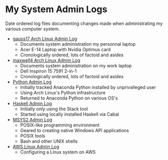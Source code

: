 # My System Admin Logs

Date ordered log files documenting changes made when
administrating my various computer system.

* [gauss17 Arch Linux Admin Log](gauss17ArchLinuxAdmin.log)
  * Documents system administration my personnal laptop
  * Acer E-14 Laptop with Nvidia Optimus card
  * Cronologically ordered, lots of factoid and asides
* [maxwell4 Arch Linux Admin Log](maxwell4ArchLinuxAdmin.log)
  * Documents system administration on my work laptop
  * Dell Inspiron 15 7591 2-in-1
  * Cronologically ordered, lots of factoid and asides
* [Python Admin Log](PythonAdmin.log)
  * Initially tracked Anaconda Python installed by unprivalleged user
  * Using Arch Linux's Python infrastructure
  * Returned to Anaconda Python on various OS's
* [Haskell Admin Log](HaskellAdmin.log)
  * Initially only using the Stack tool
  * Started using locally installed Haskell via Cabal
* [MSYS2 Admin Log](MSYS2Admin.log)
  * POSIX-like programming environment
  * Geared to creating native Windows API applications
  * POSIX tools
  * Bash and other UNIX shells
* [AWS Linux Admin Log](AWSLinuxAdmin.log)
  * Configuring a Linux system on AWS

